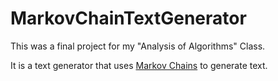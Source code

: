 # MarkovChainTextGenerator

This was a final project for my "Analysis of Algorithms" Class.

It is a text generator that uses [Markov Chains](https://en.wikipedia.org/wiki/Markov_chain) to generate text.